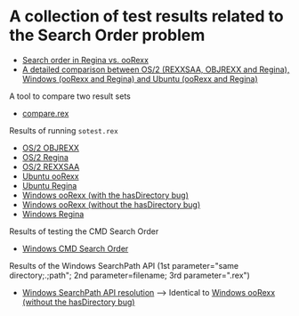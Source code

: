 # A collection of test results related to the Search Order problem

* [Search order in Regina vs. ooRexx](Regina-vs-ooRexx.md)
* [A detailed comparison between OS/2 (REXXSAA, OBJREXX and Regina), Windows (ooRexx and Regina) and Ubuntu (ooRexx and Regina)](OS2(REXXSAA,OBJREXX,Regina),Windows(ooRexx,Regina),Ubuntu(ooRexx,Regina).md)

A tool to compare two result sets

* [compare.rex](compare.rex)

Results of running `sotest.rex`

* [OS/2 OBJREXX](os2.objrexx.results.txt)
* [OS/2 Regina](os2.regina.results.txt)
* [OS/2 REXXSAA](os2.rexxsaa.results.txt)
* [Ubuntu ooRexx](ubuntu.oorexx.results.txt)
* [Ubuntu Regina](ubuntu.regina.results.txt)
* [Windows ooRexx (with the hasDirectory bug)](windows-bug.oorexx.results.txt)
* [Windows ooRexx (without the hasDirectory bug)](windows-nobug.oorexx.results.txt)
* [Windows Regina](windows.regina.results.txt)

Results of testing the CMD Search Order

* [Windows CMD Search Order](windows.cmd.results.txt)

Results of the Windows SearchPath API (1st parameter="same directory;.;path"; 2nd parameter=filename; 3rd parameter=".rex")

* [Windows SearchPath API resolution](windows.SearchPath.results.txt) --> Identical to [Windows ooRexx (without the hasDirectory bug)](windows-nobug.oorexx.results.txt)

